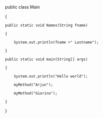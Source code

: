 public class Main 

{

    public static void Names(String fname)
    
    {
    
        System.out.println(fname +" Lastname");
        
    }
    
    public static void main(String[] args)
    
    {
    
        System.out.println("Hello world");
        
        myMethod("Arjun");
        
        myMethod("Giorino");
        
    }
    
}
